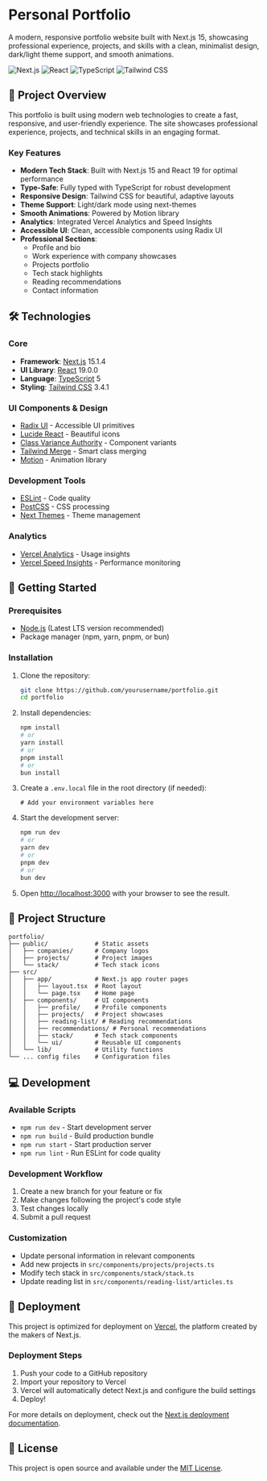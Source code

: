 # Personal Portfolio

A modern, responsive portfolio website built with Next.js 15, showcasing professional experience, projects, and skills with a clean, minimalist design, dark/light theme support, and smooth animations.

![Next.js](https://img.shields.io/badge/Next.js-15.1.4-000000?style=flat-square&logo=next.js)
![React](https://img.shields.io/badge/React-19.0.0-61DAFB?style=flat-square&logo=react)
![TypeScript](https://img.shields.io/badge/TypeScript-5-3178C6?style=flat-square&logo=typescript)
![Tailwind CSS](https://img.shields.io/badge/Tailwind%20CSS-3.4.1-38B2AC?style=flat-square&logo=tailwind-css)

## 🚀 Project Overview

This portfolio is built using modern web technologies to create a fast, responsive, and user-friendly experience. The site showcases professional experience, projects, and technical skills in an engaging format.

### Key Features

- **Modern Tech Stack**: Built with Next.js 15 and React 19 for optimal performance
- **Type-Safe**: Fully typed with TypeScript for robust development
- **Responsive Design**: Tailwind CSS for beautiful, adaptive layouts
- **Theme Support**: Light/dark mode using next-themes
- **Smooth Animations**: Powered by Motion library
- **Analytics**: Integrated Vercel Analytics and Speed Insights
- **Accessible UI**: Clean, accessible components using Radix UI
- **Professional Sections**: 
  - Profile and bio
  - Work experience with company showcases
  - Projects portfolio
  - Tech stack highlights
  - Reading recommendations
  - Contact information

## 🛠️ Technologies

### Core
- **Framework**: [Next.js](https://nextjs.org/) 15.1.4
- **UI Library**: [React](https://react.dev/) 19.0.0
- **Language**: [TypeScript](https://www.typescriptlang.org/) 5
- **Styling**: [Tailwind CSS](https://tailwindcss.com/) 3.4.1

### UI Components & Design
- [Radix UI](https://www.radix-ui.com/) - Accessible UI primitives
- [Lucide React](https://lucide.dev/) - Beautiful icons
- [Class Variance Authority](https://cva.style/docs) - Component variants
- [Tailwind Merge](https://github.com/dcastil/tailwind-merge) - Smart class merging
- [Motion](https://motion.dev/) - Animation library

### Development Tools
- [ESLint](https://eslint.org/) - Code quality
- [PostCSS](https://postcss.org/) - CSS processing
- [Next Themes](https://github.com/pacocoursey/next-themes) - Theme management

### Analytics
- [Vercel Analytics](https://vercel.com/analytics) - Usage insights
- [Vercel Speed Insights](https://vercel.com/docs/speed-insights) - Performance monitoring

## 🏁 Getting Started

### Prerequisites
- [Node.js](https://nodejs.org/) (Latest LTS version recommended)
- Package manager (npm, yarn, pnpm, or bun)

### Installation

1. Clone the repository:
   ```bash
   git clone https://github.com/yourusername/portfolio.git
   cd portfolio
   ```

2. Install dependencies:
   ```bash
   npm install
   # or
   yarn install
   # or
   pnpm install
   # or
   bun install
   ```

3. Create a `.env.local` file in the root directory (if needed):
   ```env
   # Add your environment variables here
   ```

4. Start the development server:
   ```bash
   npm run dev
   # or
   yarn dev
   # or
   pnpm dev
   # or
   bun dev
   ```

5. Open [http://localhost:3000](http://localhost:3000) with your browser to see the result.

## 📁 Project Structure

```
portfolio/
├── public/             # Static assets
│   ├── companies/      # Company logos
│   ├── projects/       # Project images
│   └── stack/          # Tech stack icons
├── src/
│   ├── app/            # Next.js app router pages
│   │   ├── layout.tsx  # Root layout
│   │   └── page.tsx    # Home page
│   ├── components/     # UI components
│   │   ├── profile/    # Profile components
│   │   ├── projects/   # Project showcases
│   │   ├── reading-list/ # Reading recommendations
│   │   ├── recommendations/ # Personal recommendations
│   │   ├── stack/      # Tech stack components
│   │   └── ui/         # Reusable UI components
│   └── lib/            # Utility functions
└── ... config files    # Configuration files
```

## 💻 Development

### Available Scripts

- `npm run dev` - Start development server
- `npm run build` - Build production bundle
- `npm run start` - Start production server
- `npm run lint` - Run ESLint for code quality

### Development Workflow

1. Create a new branch for your feature or fix
2. Make changes following the project's code style
3. Test changes locally
4. Submit a pull request

### Customization

- Update personal information in relevant components
- Add new projects in `src/components/projects/projects.ts`
- Modify tech stack in `src/components/stack/stack.ts`
- Update reading list in `src/components/reading-list/articles.ts`

## 🚀 Deployment

This project is optimized for deployment on [Vercel](https://vercel.com), the platform created by the makers of Next.js.

### Deployment Steps

1. Push your code to a GitHub repository
2. Import your repository to Vercel
3. Vercel will automatically detect Next.js and configure the build settings
4. Deploy!

For more details on deployment, check out the [Next.js deployment documentation](https://nextjs.org/docs/app/building-your-application/deploying).

## 📄 License

This project is open source and available under the [MIT License](LICENSE).
